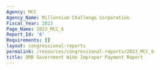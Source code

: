 ```yaml
---
Agency: MCC
Agency_Name: Millennium Challenge Corporation
Fiscal_Year: 2023
Page_Name: 2023_MCC_6
Report_Id: '6'
Requirements: []
layout: congressional-reports
permalink: /resources/congressional-reports/2023_MCC_6
title: OMB Government Wide Improper Payment Report
---
```

